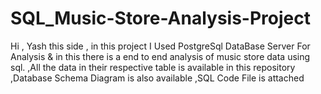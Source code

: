 # SQL_Music-Store-Analysis-Project
Hi , Yash this side , in this project I Used PostgreSql DataBase Server For Analysis & in this there is a end to end analysis of music store data using sql.
,All the data in their respective table is available in this repository
,Database Schema Diagram is also available 
,SQL Code File is attached
